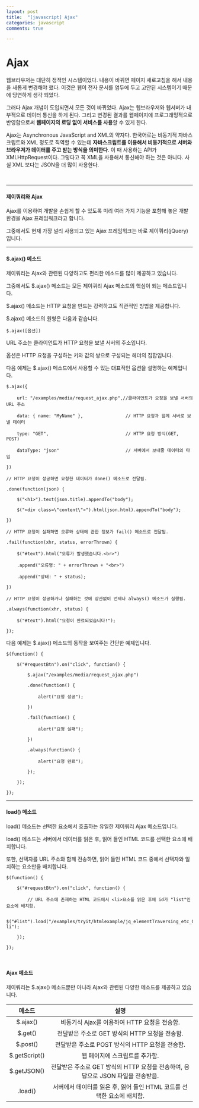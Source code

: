 ```yaml
---
layout: post
title:  "[javascript] Ajax"
categories: javascript
comments: true

---
```


# Ajax

웹브라우저는 대단히 정적인 시스템이었다. 내용이 바뀌면 페이지 새로고침을 해서 내용을 새롭게 변경해야 했다. 이것은 웹이 전자 문서를 염두에 두고 고안된 시스템이기 때문에 당연하게 생각 되었다. 

그러다 Ajax 개념이 도입되면서 모든 것이 바뀌었다. Ajax는 웹브라우저와 웹서버가 내부적으로 데이터 통신을 하게 된다. 그리고 변경된 결과를 웹페이지에 프로그래밍적으로 반영함으로써 **웹페이지의 로딩 없이 서비스를 사용**할 수 있게 한다. 

Ajax는 Asynchronous JavaScript and XML의 약자다. 한국어로는 비동기적 자바스크립트와 XML 정도로 직역할 수 있는데 **자바스크립트를 이용해서 비동기적으로 서버와 브라우저가 데이터를 주고 받는 방식을 의미한다**. 이 때 사용하는 API가 XMLHttpRequest이다. 그렇다고 꼭 XML을 사용해서 통신해야 하는 것은 아니다. 사실 XML 보다는 JSON을 더 많이 사용한다.

<br/>

----------------------

#### 제이쿼리와 Ajax

Ajax를 이용하여 개발을 손쉽게 할 수 있도록 미리 여러 가지 기능을 포함해 놓은 개발 환경을 Ajax 프레임워크라고 합니다.

그중에서도 현재 가장 널리 사용되고 있는 Ajax 프레임워크는 바로 제이쿼리(jQuery)입니다.

-------------------------------------

#### $.ajax() 메소드

제이쿼리는 Ajax와 관련된 다양하고도 편리한 메소드를 많이 제공하고 있습니다.

 

그중에서도 $.ajax() 메소드는 모든 제이쿼리 Ajax 메소드의 핵심이 되는 메소드입니다.

$.ajax() 메소드는 HTTP 요청을 만드는 강력하고도 직관적인 방법을 제공합니다.

$.ajax() 메소드의 원형은 다음과 같습니다.

```+jQUery
$.ajax([옵션])
```

URL 주소는 클라이언트가 HTTP 요청을 보낼 서버의 주소입니다.

옵션은 HTTP 요청을 구성하는 키와 값의 쌍으로 구성되는 헤더의 집합입니다.

 

다음 예제는 $.ajax() 메소드에서 사용할 수 있는 대표적인 옵션을 설명하는 예제입니다.

```+jQuery
$.ajax({

    url: "/examples/media/request_ajax.php",//클라이언트가 요청을 보낼 서버의 URL 주소

    data: { name: "MyName" },                // HTTP 요청과 함께 서버로 보낼 데이터

    type: "GET",                             // HTTP 요청 방식(GET, POST)

    dataType: "json"                         // 서버에서 보내줄 데이터의 타입

})

// HTTP 요청이 성공하면 요청한 데이터가 done() 메소드로 전달됨.

.done(function(json) {

    $("<h1>").text(json.title).appendTo("body");

    $("<div class=\"content\">").html(json.html).appendTo("body");

})

// HTTP 요청이 실패하면 오류와 상태에 관한 정보가 fail() 메소드로 전달됨.

.fail(function(xhr, status, errorThrown) {

    $("#text").html("오류가 발생했습니다.<br>")

    .append("오류명: " + errorThrown + "<br>")

    .append("상태: " + status);

})

// HTTP 요청이 성공하거나 실패하는 것에 상관없이 언제나 always() 메소드가 실행됨.

.always(function(xhr, status) {

    $("#text").html("요청이 완료되었습니다!");

});
```

다음 예제는 $.ajax() 메소드의 동작을 보여주는 간단한 예제입니다.

```+jQuery
$(function() {

    $("#requestBtn").on("click", function() {

        $.ajax("/examples/media/request_ajax.php")

        .done(function() {

            alert("요청 성공");

        })

        .fail(function() {

            alert("요청 실패");

        })

        .always(function() {

            alert("요청 완료");

        });

    });

});
```



-------



#### load() 메소드

load() 메소드는 선택한 요소에서 호출하는 유일한 제이쿼리 Ajax 메소드입니다.

 

load() 메소드는 서버에서 데이터를 읽은 후, 읽어 들인 HTML 코드를 선택한 요소에 배치합니다.

또한, 선택자를 URL 주소와 함께 전송하면, 읽어 들인 HTML 코드 중에서 선택자와 일치하는 요소만을 배치합니다.



````+jQuery
$(function() {

    $("#requestBtn").on("click", function() {

        // URL 주소에 존재하는 HTML 코드에서 <li>요소를 읽은 후에 id가 "list"인 요소에 배치함.

        $("#list").load("/examples/tryit/htmlexample/jq_elementTraversing_etc_01.html li");

    });

});
````



<br/>

#### Ajax 메소드

제이쿼리는 $.ajax() 메소드뿐만 아니라 Ajax와 관련된 다양한 메소드를 제공하고 있습니다.

|    메소드     |                             설명                             |
| :-----------: | :----------------------------------------------------------: |
|   $.ajax()    |         비동기식 Ajax를 이용하여 HTTP 요청을 전송함.         |
|    $.get()    |        전달받은 주소로 GET 방식의 HTTP 요청을 전송함.        |
|   $.post()    |       전달받은 주소로 POST 방식의 HTTP 요청을 전송함.        |
| $.getScript() |                웹 페이지에 스크립트를 추가함.                |
|  $.getJSON()  | 전달받은 주소로 GET 방식의 HTTP 요청을 전송하여, 응답으로 JSON 파일을 전송받음. |
|    .load()    | 서버에서 데이터를 읽은 후, 읽어 들인 HTML 코드를 선택한 요소에 배치함. |

